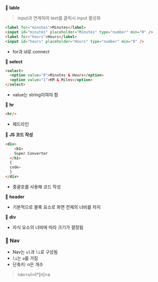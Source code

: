 📍 **lable**

> input과 연계하여 text를 클릭시 input 활성화

```html
<label for="minutes">Minutes</label>
<input id="minutes" placeholder="Minutes" type="number" min="0" />
<label for="hours">Hours</label>
<input id="hours" placeholder="Hours" type="number" min="0" />
```

- for과 id로 connect

📍 **select**

```html
<select>
  <option value="0">Minutes & Hours</option>
  <option value="1">KM & Miles</option>
</select>
```

- value는 string이여야 함

📍 **hr**

```html
<hr/>
```

- 헤드라인

📍 **JS 코드 작성**

```html
<div>
	<h1>
    Super Converter
  </h1>
  {
  code~
  }
</div>
```

- 중괄호를 사용해 코드 작성

📍 **header**

- 기본적으로 블록 요소로 화면 전체의 너비를 차지

📍 **div**

- 자식 요소의 너비에 따라 크기가 결정됨

### 📍 Nav

- Nav는 `ul`과 `li`로 구성됨
- `li`는 `a`를 가짐
- 단축키: n은 개수

> nav>ul>li*[n]>a
